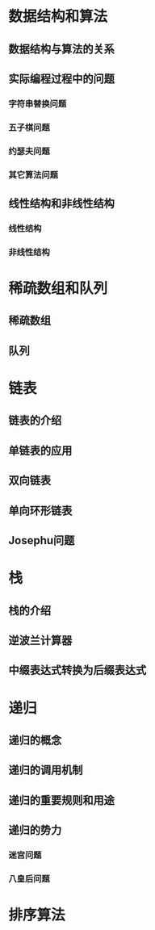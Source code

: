 # 数据结构和算法
## 数据结构与算法的关系
## 实际编程过程中的问题
### 字符串替换问题
### 五子棋问题
### 约瑟夫问题
### 其它算法问题
## 线性结构和非线性结构
### 线性结构
### 非线性结构
# 稀疏数组和队列
## 稀疏数组
## 队列
# 链表
## 链表的介绍
## 单链表的应用
## 双向链表
## 单向环形链表
## Josephu问题
# 栈
## 栈的介绍
## 逆波兰计算器
## 中缀表达式转换为后缀表达式
# 递归
## 递归的概念
## 递归的调用机制
## 递归的重要规则和用途
## 递归的势力
### 迷宫问题
### 八皇后问题
# 排序算法